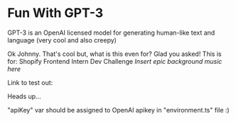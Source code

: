 # Fun With GPT-3

GPT-3 is an OpenAI licensed model for generating human-like text and language (very cool and also creepy)

Ok Johnny. That's cool but, what is this even for?
Glad you asked! This is for:
Shopify Frontend Intern Dev Challenge *Insert epic background music here*

Link to test out: 

Heads up...

"apiKey" var should be assigned to OpenAI apikey in "environment.ts" file  :)
